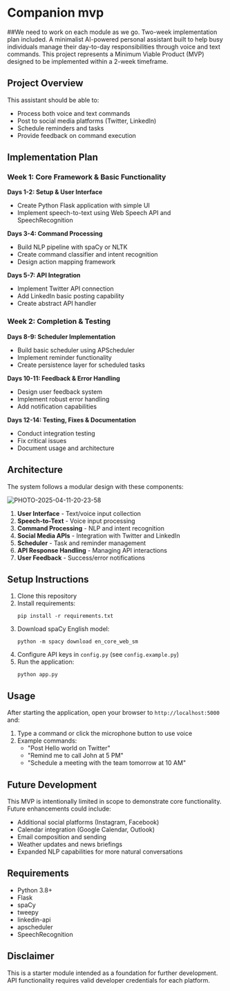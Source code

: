 # Companion mvp
##We need to work on each module as we go. Two-week implementation plan included.
A minimalist AI-powered personal assistant built to help busy individuals manage their day-to-day responsibilities through voice and text commands. This project represents a Minimum Viable Product (MVP) designed to be implemented within a 2-week timeframe.

## Project Overview

This assistant should be able to:
- Process both voice and text commands
- Post to social media platforms (Twitter, LinkedIn)
- Schedule reminders and tasks
- Provide feedback on command execution
  
## Implementation Plan

### Week 1: Core Framework & Basic Functionality

**Days 1-2: Setup & User Interface**
- Create Python Flask application with simple UI
- Implement speech-to-text using Web Speech API and SpeechRecognition

**Days 3-4: Command Processing**
- Build NLP pipeline with spaCy or NLTK
- Create command classifier and intent recognition
- Design action mapping framework

**Days 5-7: API Integration**
- Implement Twitter API connection
- Add LinkedIn basic posting capability
- Create abstract API handler

### Week 2: Completion & Testing

**Days 8-9: Scheduler Implementation**
- Build basic scheduler using APScheduler
- Implement reminder functionality
- Create persistence layer for scheduled tasks

**Days 10-11: Feedback & Error Handling**
- Design user feedback system
- Implement robust error handling
- Add notification capabilities

**Days 12-14: Testing, Fixes & Documentation**
- Conduct integration testing
- Fix critical issues
- Document usage and architecture

## Architecture

The system follows a modular design with these components:

![PHOTO-2025-04-11-20-23-58](https://github.com/user-attachments/assets/9737fecb-d4f0-4c9f-b505-567401741e1d)


1. **User Interface** - Text/voice input collection
2. **Speech-to-Text** - Voice input processing
3. **Command Processing** - NLP and intent recognition
4. **Social Media APIs** - Integration with Twitter and LinkedIn
5. **Scheduler** - Task and reminder management
6. **API Response Handling** - Managing API interactions
7. **User Feedback** - Success/error notifications

## Setup Instructions

1. Clone this repository
2. Install requirements:
   ```
   pip install -r requirements.txt
   ```
3. Download spaCy English model:
   ```
   python -m spacy download en_core_web_sm
   ```
4. Configure API keys in `config.py` (see `config.example.py`)
5. Run the application:
   ```
   python app.py
   ```

## Usage

After starting the application, open your browser to `http://localhost:5000` and:

1. Type a command or click the microphone button to use voice
2. Example commands:
   - "Post Hello world on Twitter"
   - "Remind me to call John at 5 PM"
   - "Schedule a meeting with the team tomorrow at 10 AM"

## Future Development

This MVP is intentionally limited in scope to demonstrate core functionality. Future enhancements could include:

- Additional social platforms (Instagram, Facebook)
- Calendar integration (Google Calendar, Outlook)
- Email composition and sending
- Weather updates and news briefings
- Expanded NLP capabilities for more natural conversations

## Requirements

- Python 3.8+
- Flask
- spaCy
- tweepy
- linkedin-api
- apscheduler
- SpeechRecognition

## Disclaimer

This is a starter module intended as a foundation for further development. API functionality requires valid developer credentials for each platform.
